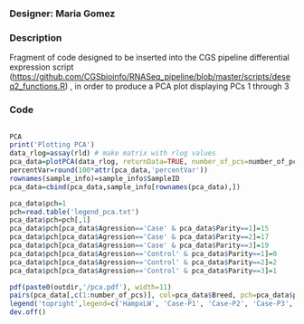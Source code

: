 ### Designer: Maria Gomez

### Description

Fragment of code designed to be inserted into the CGS pipeline differential expression script (https://github.com/CGSbioinfo/RNASeq_pipeline/blob/master/scripts/deseq2_functions.R) , in order to produce a PCA plot displaying PCs 1 through 3

### Code

```R

PCA
print('Plotting PCA')
data_rlog=assay(rld) # make matrix with rlog values
pca_data=plotPCA(data_rlog, returnData=TRUE, number_of_pcs=number_of_pcs)
percentVar=round(100*attr(pca_data,'percentVar'))
rownames(sample_info)=sample_info$SampleID
pca_data=cbind(pca_data,sample_info[rownames(pca_data),])

pca_data$pch=1
pch=read.table('legend_pca.txt')
pca_data$pch=pch[,1]
pca_data$pch[pca_data$Agression=='Case' & pca_data$Parity==1]=15
pca_data$pch[pca_data$Agression=='Case' & pca_data$Parity==2]=17
pca_data$pch[pca_data$Agression=='Case' & pca_data$Parity==3]=19
pca_data$pch[pca_data$Agression=='Control' & pca_data$Parity==1]=0
pca_data$pch[pca_data$Agression=='Control' & pca_data$Parity==2]=2
pca_data$pch[pca_data$Agression=='Control' & pca_data$Parity==3]=1

pdf(paste0(outdir,'/pca.pdf'), width=11)
pairs(pca_data[,c(1:number_of_pcs)], col=pca_data$Breed, pch=pca_data$pch, oma=c(4,4,4,16), cex=1.5, labels=paste(c(paste0('PC',1:number_of_pcs)), paste0(percentVar,'%'),sep='\n'))
legend('topright',legend=c('HampxLW', 'Case-P1', 'Case-P2', 'Case-P3', 'Control-P1','Control-P2','Control-P3', '', 'LW', 'Case-P1', 'Case-P2', 'Case-P3', 'Control-P1','Control-P2','Control-P3'), col=c(rep('black',8), rep('red',8)), pch=c(NA, 15,17,20,0,2,1,NA,NA,15,17,20,0,2,1), inset=c(0,0), xpd=TRUE)
dev.off()

```
